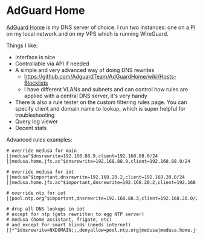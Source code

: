 # AdGuard Home

[AdGuard Home](https://github.com/AdguardTeam/AdGuardHome) is my DNS server of choice. I run two instances: one on a PI on my local network and on my VPS which is running WireGuard.

Things I like:
* Interface is nice
* Controllable via API if needed
* A simple and very advanced way of doing DNS rewrites
    * <https://github.com/AdguardTeam/AdGuardHome/wiki/Hosts-Blocklists>
    * I have different VLANs and subnets and can control how rules are applied with a central DNS server, it's very handy
* There is also a rule tester on the custom filtering rules page. You can specify client and domain name to lookup, which is super helpful for troubleshooting
* Query log viewer
* Decent stats

Advanced rules examples:
```
# override medusa for main
||medusa^$dnsrewrite=192.168.88.9,client=192.168.88.0/24
||medusa.home.jfx.ac^$dnsrewrite=192.168.88.9,client=192.168.88.0/24

# override medusa for iot
||medusa^$important,dnsrewrite=192.168.20.2,client=192.168.20.0/24
||medusa.home.jfx.ac^$important,dnsrewrite=192.168.20.2,client=192.168.20.0/24

# override ntp for iot
||pool.ntp.org^$important,dnsrewrite=192.168.88.3,client=192.168.20.0/24

# drop all DNS lookups in iot
# except for ntp (gets rewritten to egg NTP server)
# medusa (home assistant, frigate, etc)
# and except for smart blinds (needs internet)
||*^$dnsrewrite=NXDOMAIN;;,denyallow=pool.ntp.org|medusa|medusa.home.jfx.ac,client=192.168.20.0/24|~192.168.20.11
```

